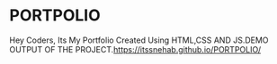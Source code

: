 # PORTPOLIO
Hey Coders, Its My Portfolio Created Using HTML,CSS AND JS.DEMO OUTPUT OF THE PROJECT.https://itssnehab.github.io/PORTPOLIO/
